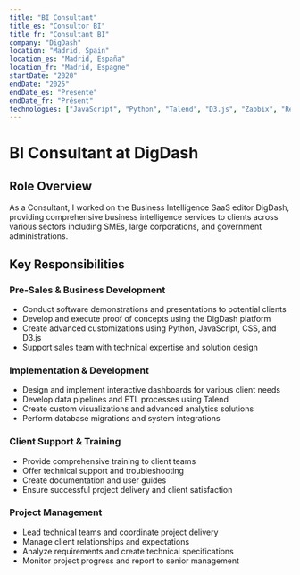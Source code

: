 ```yaml
---
title: "BI Consultant"
title_es: "Consultor BI"
title_fr: "Consultant BI"
company: "DigDash"
location: "Madrid, Spain"
location_es: "Madrid, España"
location_fr: "Madrid, Espagne"
startDate: "2020"
endDate: "2025"
endDate_es: "Presente"
endDate_fr: "Présent"
technologies: ["JavaScript", "Python", "Talend", "D3.js", "Zabbix", "Redmine", "Unix Scripts"]
---
```


# BI Consultant at DigDash

## Role Overview

As a Consultant, I worked on the Business Intelligence SaaS editor DigDash, providing comprehensive business intelligence services to clients across various sectors including SMEs, large corporations, and government administrations.

## Key Responsibilities

### Pre-Sales & Business Development
- Conduct software demonstrations and presentations to potential clients
- Develop and execute proof of concepts using the DigDash platform
- Create advanced customizations using Python, JavaScript, CSS, and D3.js
- Support sales team with technical expertise and solution design

### Implementation & Development
- Design and implement interactive dashboards for various client needs
- Develop data pipelines and ETL processes using Talend
- Create custom visualizations and advanced analytics solutions
- Perform database migrations and system integrations

### Client Support & Training
- Provide comprehensive training to client teams
- Offer technical support and troubleshooting
- Create documentation and user guides
- Ensure successful project delivery and client satisfaction

### Project Management
- Lead technical teams and coordinate project delivery
- Manage client relationships and expectations
- Analyze requirements and create technical specifications
- Monitor project progress and report to senior management

